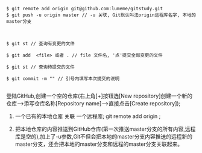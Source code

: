 ```
$ git remote add origin git@github.com:lumeme/gitstudy.git
$ git push -u origin master // -u 关联, Git默认叫法origin远程库名字, 本地的master分支



$ git st // 查询有变更的文件

$ git add  <file> 或者 . // file 文件名, '点'提交全部变更的文件 

$ git st // 查询待提交的文件

$ git commit -m "" // 引号内填写本次提交的说明
 
```
登陆GitHub,创建一个空的仓库(右上角[+]按钮选[New repository]创建一个新的仓库-->添写仓库名称[Repository name]-->直接点击[Create repository]);

1. 一个已有的本地仓库 关联 一个远程库; git remote add origin <your repository>;

2. 把本地仓库的内容推送到GitHub仓库(第一次推送master分支的所有内容,远程库是空的),加上了-u参数,Git不但会把本地的master分支内容推送的远程新的master分支，还会把本地的master分支和远程的master分支关联起来。





   


